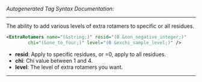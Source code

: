 _Autogenerated Tag Syntax Documentation:_

---
The ability to add various levels of extra rotamers to specific or all residues.

```xml
<ExtraRotamers name="(&string;)" resid="(0 &non_negative_integer;)"
        chi="(&one_to_four;)" level="(0 &exchi_sample_level;)" />
```

-   **resid**: Apply to specific residues, or =0, apply to all residues.
-   **chi**: Chi value between 1 and 4.
-   **level**: The level of extra rotamers you want.

---
